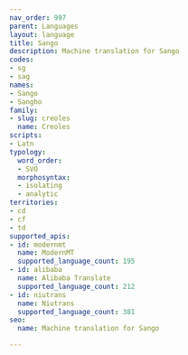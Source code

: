 ```yaml
---
nav_order: 997
parent: Languages
layout: language
title: Sango
description: Machine translation for Sango
codes:
- sg
- sag
names:
- Sango
- Sangho
family:
- slug: creoles
  name: Creoles
scripts:
- Latn
typology:
  word_order:
  - SVO
  morphosyntax:
  - isolating
  - analytic
territories:
- cd
- cf
- td
supported_apis:
- id: modernmt
  name: ModernMT
  supported_language_count: 195
- id: alibaba
  name: Alibaba Translate
  supported_language_count: 212
- id: niutrans
  name: Niutrans
  supported_language_count: 381
seo:
  name: Machine translation for Sango

---
```


